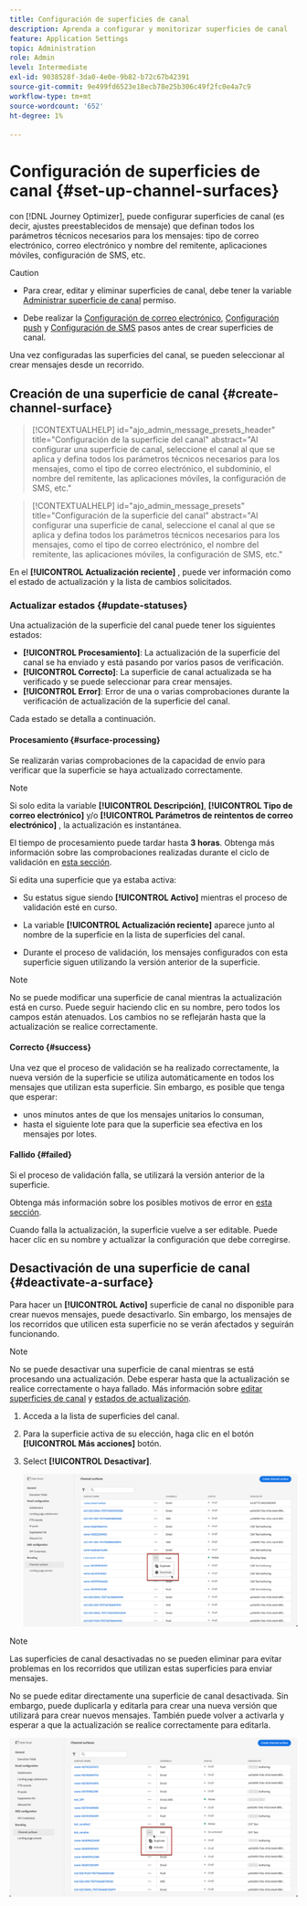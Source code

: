 ```yaml
---
title: Configuración de superficies de canal
description: Aprenda a configurar y monitorizar superficies de canal
feature: Application Settings
topic: Administration
role: Admin
level: Intermediate
exl-id: 9038528f-3da0-4e0e-9b82-b72c67b42391
source-git-commit: 9e499fd6523e18ecb78e25b306c49f2fc0e4a7c9
workflow-type: tm+mt
source-wordcount: '652'
ht-degree: 1%

---
```


# Configuración de superficies de canal {#set-up-channel-surfaces}

con [!DNL Journey Optimizer], puede configurar superficies de canal (es decir, ajustes preestablecidos de mensaje) que definan todos los parámetros técnicos necesarios para los mensajes: tipo de correo electrónico, correo electrónico y nombre del remitente, aplicaciones móviles, configuración de SMS, etc.

>[!CAUTION]
>
> * Para crear, editar y eliminar superficies de canal, debe tener la variable [Administrar superficie de canal](../administration/high-low-permissions.md#manage-channel-surface) permiso.
>
> * Debe realizar la [Configuración de correo electrónico](#configure-email-settings), [Configuración push](../configuration/push-configuration.md) y [Configuración de SMS](../configuration/sms-configuration.md) pasos antes de crear superficies de canal.


Una vez configuradas las superficies del canal, se pueden seleccionar al crear mensajes desde un recorrido.

<!--
➡️ [Learn how to create and use email surfaces in this video](#video-presets)
-->

## Creación de una superficie de canal {#create-channel-surface}

>[!CONTEXTUALHELP]
>id="ajo_admin_message_presets_header"
>title="Configuración de la superficie del canal"
>abstract="Al configurar una superficie de canal, seleccione el canal al que se aplica y defina todos los parámetros técnicos necesarios para los mensajes, como el tipo de correo electrónico, el subdominio, el nombre del remitente, las aplicaciones móviles, la configuración de SMS, etc."

>[!CONTEXTUALHELP]
>id="ajo_admin_message_presets"
>title="Configuración de la superficie del canal"
>abstract="Al configurar una superficie de canal, seleccione el canal al que se aplica y defina todos los parámetros técnicos necesarios para los mensajes, como el tipo de correo electrónico, el nombre del remitente, las aplicaciones móviles, la configuración de SMS, etc."

<!--New contextual help content for September release: A channel surface defines all the technical parameters required for your messages (email type, sender name, mobile apps, SMS configuration, etc.): once configured, you will be able to select it when creating actions from a journey or a campaign. Note that you must have the Manage channel surface permission to create, edit and delete channel surfaces.

To create a channel surface, follow these steps:

1. Access the **[!UICONTROL Channels]** > **[!UICONTROL Branding]** > **[!UICONTROL Channel surfaces]** menu, then click **[!UICONTROL Create channel surface]**.

    ![](assets/preset-create.png)

1. Enter a name and a description (optional) for the surface, then select the channel(s) to configure.

    ![](assets/preset-general.png)

    >[!NOTE]
    >
    > Names must begin with a letter (A-Z). It can only contain alpha-numeric characters. You can also use underscore `_`, dot`.` and hyphen `-` characters. 

1. If you selected the **[!UICONTROL Email]** channel, configure your settings as described in [this section](email-settings.md).

    ![](assets/preset-email.png)

1. For the **[!UICONTROL Push Notification]** channel, select at least one platform  -  **iOS** and/or **Android** -, and the mobile applications to use for each platform.

    ![](assets/preset-push.png)
        
    >[!NOTE]
    >
    >For more on how to configure your environment to send push notifications, refer to [this section](push-gs.md).

1. For the **[!UICONTROL SMS]** channel, define your settings as detailed in [this section](sms-configuration.md#message-preset-sms).

    ![](assets/preset-sms.png)

    >[!NOTE]
    >
    >For more on how to configure your environment to send SMS messages, refer to [this section](sms-configuration.md).

1. Once all the parameters have been configured, click **[!UICONTROL Submit]** to confirm. You can also save the channel surface as draft and resume its configuration later on.

    ![](assets/preset-submit.png)

    >[!NOTE]
    >
    >You cannot proceed with surface creation while the selected IP pool is under [edition](ip-pools.md#edit-ip-pool) (**[!UICONTROL Processing]** status), and has never been associated with the selected subdomain. [Learn more](#subdomains-and-ip-pools)
    >
    >Save the surface as draft and wait until the IP pool has the **[!UICONTROL Success]** status to resume surface creation.
    
1. Once the channel surface has been created, it displays in the list with the **[!UICONTROL Processing]** status.

    During this step, several checks will be performed to verify that it has been configured properly. The processing time is around **48h-72h**, and can take up to **7-10 business days**.

    These checks include configuration and technical tests that are performed by the Adobe team:

    * SPF validation
    * DKIM validation
    * MX record validation
    * Check IPs denylisting
    * Helo host check
    * IP pool verification
    * A/PTR record, t/m/res subdomain verification

    >[!NOTE]
    >
    >If the checks are not successful, learn more on the possible failure reasons in [this section](#monitor-channel-surfaces).  

1. Once the checks are successful, the channel surface gets the **[!UICONTROL Active]** status. It is ready to be used to deliver messages.

    ![](assets/preset-active.png)

## Monitor channel surfaces {#monitor-channel-surfaces}

All your channel surfaces display in the **[!UICONTROL Channels]** > **[!UICONTROL Channel surfaces]** menu. Filters are available to help you browse through the list (channel, user, status).

![](assets/preset-filters.png)

Once created, channel surfaces can have the following statuses:

* **[!UICONTROL Draft]**: The channel surface has been saved as a draft and has not been submitted yet. Open it to resume the configuration.
* **[!UICONTROL Processing]**: The channel surface has been submitted and is going through several verifications steps.
* **[!UICONTROL Active]**: The channel surface has been verified and can be selected to create messages.
* **[!UICONTROL Failed]**: One or several checks have failed during the channel surface verification.
* **[!UICONTROL Deactivated]**: The channel surface is deactivated. It cannot be used to create new messages.

In case a channel surface creation fails, the details on each possible failure reason are described below.

If one of these errors occurs, contact [Adobe Customer Care](https://helpx.adobe.com/enterprise/admin-guide.html/enterprise/using/support-for-experience-cloud.ug.html){target="_blank"} to get assistance.

* **SPF validation failed**: SPF (Sender Policy Framework) is an email authentication protocol that allows to specify authorized IPs that can send emails from a given subdomain. SPF validation failure means that the IP addresses in the SPF record do not match the IP addresses used for sending emails to the mailbox providers. 

* **DKIM validation failed**: DKIM (DomainKeys Identified Mail) allows the recipient server to verify that the received message was sent by the genuine sender of the associated domain and that the content of the original message was not altered on its way. DKIM validation failure means that the receiving mail servers are unable to verify the authenticity of the message content and its association with the sending domain.:

* **MX record validation failed**: MX (Mail eXchange) record validation failure means that the mail servers responsible for accepting inbound emails on behalf of a given subdomain are not correctly configured.

* **Deliverability configurations failed**: Deliverability configurations failure can happen due to any of the following reasons:
    * Blocklisting of the allocated IPs
    * Invalid `helo` name
    * Emails being sent from IPs other than the ones specified in the IP pool of the corresponding surface
    * Unable to deliver emails to inboxes of major ISPs like Gmail and Yahoo

## Edit a channel surface {#edit-channel-surface}

To edit a channel surface, follow the steps below.

>[!NOTE]
>
>You cannot edit the **[!UICONTROL Push notification settings]**. If a channel surface is only configured for the Push notification channel, it is not editable.

1. From the list, click a channel surface name to open it.

    ![](assets/preset-name.png)

1. Edit its properties as desired.

    >[!NOTE]
    >
    >If a channel surface has the **[!UICONTROL Active]** status, the **[!UICONTROL Name]**, **[!UICONTROL Select channel]** and **[!UICONTROL Subdomain]** fields are greyed out and cannot be edited.

1. Click **[!UICONTROL Submit]** to confirm your changes.

    >[!NOTE]
    >
    >You can also save the channel surface as draft and resume update later on.

Once the changes are submitted, the channel surface will go through a validation cycle similar to the one in place when [creating a channel surface](#create-channel-surface). The edition processing time can take up to **3 hours**.

>[!NOTE]
>
>If you only edit the **[!UICONTROL Description]**, **[!UICONTROL Email type]** and/or **[!UICONTROL Email retry parameters]** fields, the update is instantaneous.

### Update details {#update-details}

For channel surfaces that have the **[!UICONTROL Active]** status, you can check the details of the update. To do so:

Click the **[!UICONTROL Recent update]** icon that is displayed next to the active surface name.

![](assets/preset-recent-update-icon.png)

<!--You can also access the update details from an active channel surface while update is in progress.-->

En el **[!UICONTROL Actualización reciente]** , puede ver información como el estado de actualización y la lista de cambios solicitados.

<!--![](assets/preset-recent-update-screen.png)-->

### Actualizar estados {#update-statuses}

Una actualización de la superficie del canal puede tener los siguientes estados:

* **[!UICONTROL Procesamiento]**: La actualización de la superficie del canal se ha enviado y está pasando por varios pasos de verificación.
* **[!UICONTROL Correcto]**: La superficie de canal actualizada se ha verificado y se puede seleccionar para crear mensajes.
* **[!UICONTROL Error]**: Error de una o varias comprobaciones durante la verificación de actualización de la superficie del canal.

Cada estado se detalla a continuación.

#### Procesamiento {#surface-processing}

Se realizarán varias comprobaciones de la capacidad de envío para verificar que la superficie se haya actualizado correctamente.

>[!NOTE]
>
>Si solo edita la variable **[!UICONTROL Descripción]**, **[!UICONTROL Tipo de correo electrónico]** y/o **[!UICONTROL Parámetros de reintentos de correo electrónico]** , la actualización es instantánea.

El tiempo de procesamiento puede tardar hasta **3 horas**. Obtenga más información sobre las comprobaciones realizadas durante el ciclo de validación en [esta sección](#create-channel-surface).

Si edita una superficie que ya estaba activa:

* Su estatus sigue siendo **[!UICONTROL Activo]** mientras el proceso de validación esté en curso.

* La variable **[!UICONTROL Actualización reciente]** aparece junto al nombre de la superficie en la lista de superficies del canal.

* Durante el proceso de validación, los mensajes configurados con esta superficie siguen utilizando la versión anterior de la superficie.

>[!NOTE]
>
>No se puede modificar una superficie de canal mientras la actualización está en curso. Puede seguir haciendo clic en su nombre, pero todos los campos están atenuados. Los cambios no se reflejarán hasta que la actualización se realice correctamente.

#### Correcto {#success}

Una vez que el proceso de validación se ha realizado correctamente, la nueva versión de la superficie se utiliza automáticamente en todos los mensajes que utilizan esta superficie. Sin embargo, es posible que tenga que esperar:
* unos minutos antes de que los mensajes unitarios lo consuman,
* hasta el siguiente lote para que la superficie sea efectiva en los mensajes por lotes.

#### Fallido {#failed}

Si el proceso de validación falla, se utilizará la versión anterior de la superficie.

Obtenga más información sobre los posibles motivos de error en [esta sección](#monitor-channel-surfaces).

Cuando falla la actualización, la superficie vuelve a ser editable. Puede hacer clic en su nombre y actualizar la configuración que debe corregirse.

## Desactivación de una superficie de canal {#deactivate-a-surface}

Para hacer un **[!UICONTROL Activo]** superficie de canal no disponible para crear nuevos mensajes, puede desactivarlo. Sin embargo, los mensajes de los recorridos que utilicen esta superficie no se verán afectados y seguirán funcionando.

>[!NOTE]
>
>No se puede desactivar una superficie de canal mientras se está procesando una actualización. Debe esperar hasta que la actualización se realice correctamente o haya fallado. Más información sobre [editar superficies de canal](#edit-channel-surface) y [estados de actualización](#update-statuses).

1. Acceda a la lista de superficies del canal.

1. Para la superficie activa de su elección, haga clic en el botón **[!UICONTROL Más acciones]** botón.

1. Select **[!UICONTROL Desactivar]**.

   ![](assets/preset-deactivate.png)

>[!NOTE]
>
>Las superficies de canal desactivadas no se pueden eliminar para evitar problemas en los recorridos que utilizan estas superficies para enviar mensajes.

No se puede editar directamente una superficie de canal desactivada. Sin embargo, puede duplicarla y editarla para crear una nueva versión que utilizará para crear nuevos mensajes. También puede volver a activarla y esperar a que la actualización se realice correctamente para editarla.

![](assets/preset-activate.png)

<!--
## How-to video{#video-presets}

Learn how to create channel surfaces, how to use them and how to delegate a subdomain and create an IP pool.

>[!VIDEO](https://video.tv.adobe.com/v/334343?quality=12)
-->
